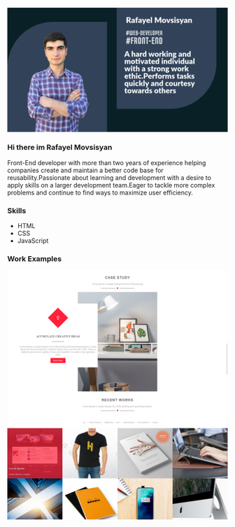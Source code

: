 ![Front-End Web Developer](https://github.com/rafayel2003/rafayel2003/blob/main/Untitled-1.png)
### Hi there im Rafayel Movsisyan

Front-End developer with more than two years of experience helping companies create and maintain a better code base for reusability.Passionate about learning and development with a desire to apply skills on a larger development team.Eager to tackle more complex problems and continue to find ways to maximize user efficiency.

### Skills

* HTML
* CSS
* JavaScript

### Work Examples

![Portfolio](https://github.com/rafayel2003/rafayel2003/blob/main/Screenshot%202023-09-04%20200551.png)
![Portfolio](https://github.com/rafayel2003/rafayel2003/blob/main/Screenshot%202023-09-04%20200824.png)



